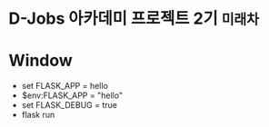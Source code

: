 # D-Jobs 아카데미 프로젝트 2기 `미래차`




# Window
- set FLASK_APP = hello
- $env:FLASK_APP = "hello"
- set FLASK_DEBUG = true
- flask run
